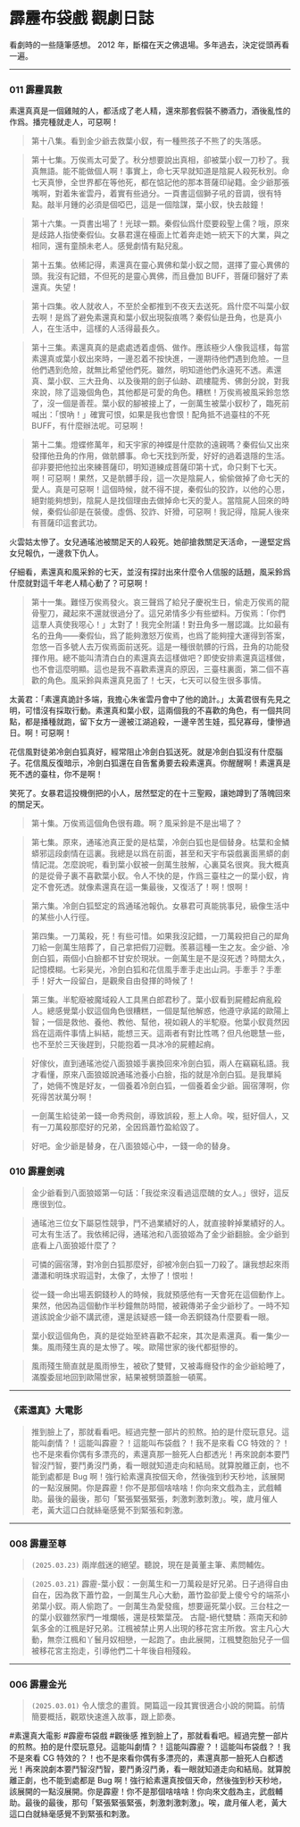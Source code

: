# 霹靂布袋戲 觀劇日誌

看劇時的一些隨筆感想。 2012 年，斷檔在天之佛退場。多年過去，決定從頭再看一遍。

---

### 011 霹靂異數

素還真真是一個雞賊的人，都活成了老人精，還來那套假裝不勝酒力，酒後亂性的作爲。播完種就走人，可惡啊！

> 第十八集。看到金少爺去救葉小釵，有一種熊孩子不熊了的失落感。

> 第十七集。万俟焉太可愛了。秋分想要說出真相，卻被葉小釵一刀秒了。我真無語。能不能做個人啊！事實上，命七天早就知道是陰屍人殺死秋別。命七天真慘，全世界都在等他死，都在惦記他的那本菩薩印祕籍。金少爺那張嘴啊，對着朱雀雲丹，着實有些過分。一頁書這個獅子吼的音調，很有特點。敲半月鍾的必須是個啞巴，這是一個陰謀，葉小釵，快去敲鐘！

> 第十六集。一頁書出場了！光球一顆。秦假仙爲什麼要殺聖上儒？哦，原來是歧路人指使秦假仙。女暴君還在檯面上忙着奔走她一統天下的大業，與之相同，還有童顏未老人。感覺劇情有點兒亂。

> 第十五集。依稀記得，素還真在靈心異佛和葉小釵之間，選擇了靈心異佛的頭。我沒有記錯，不但死的是靈心異佛，而且疊加 BUFF，菩薩印醫好了素還真。失望！

> 第十四集。收人就收人，不至於全都推到不夜天去送死。爲什麼不叫葉小釵去啊！是爲了避免素還真和葉小釵出現裂痕嗎？秦假仙是丑角，也是真小人，在生活中，這樣的人活得最長久。

> 第十三集。素還真真的是處處透着虛僞、做作。應該極少人像我這樣，每當素還真或葉小釵出來時，一邊忍着不按快進，一邊期待他們遇到危險。一旦他們遇到危險，就無比希望他們死。雖然，明知道他們永遠死不透。素還真、葉小釵、三大丑角、以及後期的劍子仙跡、疏樓龍秀、佛劍分說，對我來說，除了這幾個角色，其他都是可愛的角色。糟糕！万俟焉被風采鈴忽悠了，沒一個是善茬。葉小釵的腳被接上了，一劍萬生被葉小釵秒了，臨死前喊出：「恨吶！」確實可恨，如果是我也會恨！配角抵不過臺柱的不死 BUFF，有什麼辦法呢。可惡啊！

> 第十二集。燈蝶修萬年，和天宇家的神蝶是什麼款的遠親嗎？秦假仙又出來發揮他丑角的作用，做骯髒事。命七天找到所愛，好好的過着退隱的生活。卻非要把他拉出來練菩薩印，明知道練成菩薩印第十式，命只剩下七天。啊！可惡啊！果然，又是骯髒手段，這一次是陰屍人，偷偷做掉了命七天的愛人。真是可惡啊！這個時候，就不得不提，秦假仙的狡詐，以他的心思，絕對能夠想到，陰屍人是找個理由去做掉命七天的愛人。當陰屍人回來的時候，秦假仙卻是在裝傻。虛僞、狡詐、奸猾，可惡啊！我記得，陰屍人後來有菩薩印這套武功。

火雲姑太慘了。女兒通瑤池被關足天的人殺死。她卻搶救關足天活命，一邊堅定爲女兒報仇，一邊救下仇人。

仔細看，素還真和風采鈴的七天，並沒有探討出來什麼令人信服的話題，風采鈴爲什麼就對這千年老人精心動了？可惡啊！

> 第十一集。難怪万俟焉發火。哀三聲爲了給兒子慶祝生日，偷走万俟焉的龍骨聖刀，藏起來不還就很過分了。這兄弟情多少有些塑料。万俟焉：「你們這羣人真使我噁心！」太對了！我完全附議！對丑角多一層認識。比如最有名的丑角——秦假仙，爲了能夠激怒万俟焉，也爲了能夠撞大運得到答案，忽悠一百多號人去万俟焉面前送死。這是一種很骯髒的行爲，丑角的功能發揮作用。總不能叫清清白白的素還真去這樣做吧？即使安排素還真這樣做，也不會這麼明顯。這也是我不喜歡素還真的原因，三臺柱裏面，第二個不喜歡的角色。風采鈴與素還真見面了！七天，七天可以發生很多事情。

太黃君：「素還真詭計多端，我擔心朱雀雲丹會中了他的詭計。」太黃君很有先見之明，可惜沒有採取行動。素還真和葉小釵，這兩個我的不喜歡的角色，有一個共同點，都是播種就跑，留下女方一邊被江湖追殺，一邊辛苦生娃，孤兒寡母，悽慘過日。啊！可惡啊！

花信風對徒弟冷劍白狐真好，經常阻止冷劍白狐送死。就是冷劍白狐沒有什麼腦子。花信風反復暗示，冷劍白狐還在自告奮勇要去殺素還真。你醒醒啊！素還真是死不透的臺柱，你不是啊！

笑死了。女暴君這投機倒把的小人，居然堅定的在十三聖殿，讓她蹲到了落魄回來的關足天。

> 第十集。万俟焉這個角色很有趣。啊？風采鈴是不是出場了？

> 第七集。原來，通瑤池真正愛的是枯葉，冷劍白狐也是個替身。枯葉和金鱗蟒邪這段劇情在這裏。我總是以爲在前面，甚至和天宇布袋戲裏面黑蟒的劇情記混。怎麼說呢，看到葉小釵被一劍萬生肢解，心裏莫名很爽。我大概真的是從骨子裏不喜歡葉小釵。令人不快的是，作爲三臺柱之一的葉小釵，肯定不會死透。就像素還真在這一集最後，又復活了！啊！恨啊！

> 第六集。冷劍白狐堅定的爲通瑤池報仇。女暴君可真能挑事兒，級像生活中的某些小人行徑。

> 第四集。一刀萬殺，死！有些可惜。如果我沒記錯，一刀萬殺把自己的犀角刀給一劍萬生陪葬了，自己拿把假刀迎戰。羨慕這種一生之友。金少爺、冷劍白狐，兩個小白臉都不甘安於現狀。一劍萬生是不是沒死透？時間太久，記憶模糊。七彩昊光，冷劍白狐和花信風手牽手走出山洞。手牽手？手牽手！好大一段留白，是觀衆自由發揮的時候了！

> 第三集。半駝廢被魔域殺人工具黑白郎君秒了。葉小釵看到屍體起痟亂殺人。總感覺葉小釵這個角色很糟糕，一個是幫他解惑，他遵守承諾的歐陽上智；一個是救他、養他、教他、幫他，視如親人的半駝廢。他葉小釵竟然因爲在這兩件事情上糾結，能想三天。這兩者有對比性嗎？但凡他聰慧一些，也不至於三天後趕到，只能抱着一具冰冷的屍體起痟。

> 好傢伙，直到通瑤池從八面狼姬手裏換回來冷劍白狐，兩人在竊竊私語。我才看懂，原來八面狼姬說通瑤池養小白臉，指的就是冷劍白狐。是我單純了，她倆不愧是好友，一個養着冷劍白狐，一個養着金少爺。圓宿薄啊，你死得苦狀萬分啊！

> 一劍萬生給徒弟一錢一命秀飛劍，導致誤殺，惹上人命。唉，挺好個人，又有一刀萬殺那麼好的兄弟，全因爲蕭竹盈給毀了。

> 好吧。金少爺是替身，在八面狼姬心中，一錢一命的替身。

### 010 霹靂劍魂

> 金少爺看到八面狼姬第一句話：「我從來沒看過這麼醜的女人。」很好，這反應很到位。

> 通瑤池三位女下屬惡性競爭，鬥不過業績好的人，就直接幹掉業績好的人。可太有生活了。我依稀記得，通瑤池和八面狼姬為了金少爺翻臉。金少爺到底看上八面狼姬什麼了？

> 可憐的圓宿薄，對冷劍白狐那麼好，卻被冷劍白狐一刀殺了。讓我想起來雨瀟瀟和明珠求瑕這對，太像了，太慘了！恨啦！

> 從一錢一命出場丟銅錢秒人的時候，我就預感他有一天會死在這個動作上。果然，他因為這個動作半秒鐘無防時間，被親傳弟子金少爺秒了。一時不知道該說金少爺不講武德，還是該疑惑一錢一命丟銅錢為什麼要看一眼。

> 葉小釵這個角色，真的是從始至終喜歡不起來，其次是素還真。看一集少一集。風雨殘生真的是太慘了。唉。歐陽世家的後代都挺慘的。

> 風雨殘生簡直就是風雨慘生，被砍了雙臂，又被毒癮發作的金少爺給睡了，滿腹委屈地回到歐陽世家，結果被劈頭蓋臉一頓罵。

---

### 《素還真》大電影

> 推到臉上了，那就看看吧。經過完整一部片的煎熬。拍的是什麼玩意兒。這能叫劇情？！這能叫霹靂？！這能叫布袋戲？！我不是來看 CG 特效的？！也不是來看你偶有多漂亮的，素還真那一臉死人白都透光！再來說劇本要鬥智沒鬥智，要鬥勇沒鬥勇，看一眼就知道走向和結局。就算脫離正劇，也不能到處都是 Bug 啊！強行給素還真按個天命，然後強到秒天秒地，該展開的一點沒展開。你是霹靂！你不是那個啥啥啥！你向來文戲為主，武戲輔助。最後的最後，那句「緊張緊張緊張，刺激刺激刺激」。唉，歲月催人老，黃大這口白就絲毫感覺不到緊張和刺激。

---

### 008 霹靂至尊

> `(2025.03.23)` 兩岸戲迷的絕望。聽說，現在是黃董主筆、素問輔佐。

> `(2025.03.21)` 霹靂-葉小釵：一劍萬生和一刀萬殺是好兄弟。日子過得自由自在，因為救下蕭竹盈，一劍萬生凡心大動，蕭竹盈卻愛上傻兮兮的端茶小弟葉小釵。兩人偷跑了。一劍萬生為愛發瘋，想要逼死葉小釵。三台柱之一的葉小釵雖然家門一堆爛帳，還是枝繁葉茂。 古龍-絕代雙驕：燕南天和帥氣多金的江楓是好兄弟。江楓被禁止男人出現的移花宮主所救。宮主凡心大動，無奈江楓和丫鬟月奴相戀，一起跑了。由此展開，江楓雙胞胎兒子一個被移花宮主抱走，引導他們二十年後自相殘殺。

---

### 006 霹靂金光

> `(2025.03.01)` 令人懷念的畫質。開篇這一段其實很適合小說的開篇。前情簡要概括，觀眾快速進入故事，跟上節奏。

#素還真大電影 #霹靂布袋戲 #觀後感
推到臉上了，那就看看吧。經過完整一部片的煎熬。拍的是什麼玩意兒。這能叫劇情？！這能叫霹靂？！這能叫布袋戲？！我不是來看 CG 特效的？！也不是來看你偶有多漂亮的，素還真那一臉死人白都透光！再來說劇本要鬥智沒鬥智，要鬥勇沒鬥勇，看一眼就知道走向和結局。就算脫離正劇，也不能到處都是 Bug 啊！強行給素還真按個天命，然後強到秒天秒地，該展開的一點沒展開。你是霹靂！你不是那個啥啥啥！你向來文戲為主，武戲輔助。最後的最後，那句「緊張緊張緊張，刺激刺激刺激」。唉，歲月催人老，黃大這口白就絲毫感覺不到緊張和刺激。
